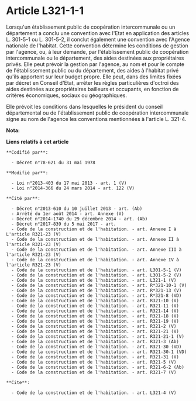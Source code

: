 # Article L321-1-1

Lorsqu'un établissement public de coopération intercommunale ou un département a conclu une convention avec l'Etat en
application des articles L. 301-5-1 ou L. 301-5-2, il conclut également une convention avec l'Agence nationale de l'habitat.
Cette convention détermine les conditions de gestion par l'agence, ou, à leur demande, par l'établissement public de
coopération intercommunale ou le département, des aides destinées aux propriétaires privés. Elle peut prévoir la gestion par
l'agence, au nom et pour le compte de l'établissement public ou du département, des aides à l'habitat privé qu'ils apportent
sur leur budget propre. Elle peut, dans des limites fixées par décret en Conseil d'Etat, arrêter les règles particulières
d'octroi des aides destinées aux propriétaires bailleurs et occupants, en fonction de critères économiques, sociaux ou
géographiques. 

Elle prévoit les conditions dans lesquelles le président du conseil départemental ou de l'établissement public de coopération
intercommunale signe au nom de l'agence les conventions mentionnées à l'article L. 321-4.

**Nota:**



**Liens relatifs à cet article**

	**Codifié par**:

	  - Décret n°78-621 du 31 mai 1978

	**Modifié par**:

	  - Loi n°2013-403 du 17 mai 2013 - art. 1 (V)
	  - Loi n°2014-366 du 24 mars 2014 - art. 122 (V)

	**Cité par**:

	  - Décret n°2013-610 du 10 juillet 2013 - art. (Ab)
	  - Arrêté du 1er août 2014 - art. Annexe (V)
	  - Décret n°2014-1740 du 29 décembre 2014 - art. (Ab)
	  - Décret n°2017-839 du 5 mai 2017 - art.
	  - Code de la construction et de l'habitation. - art. Annexe I à L'article R321-23 (V)
	  - Code de la construction et de l'habitation. - art. Annexe II à l'article R321-23 (V)
	  - Code de la construction et de l'habitation. - art. Annexe III à l'article R321-23 (V)
	  - Code de la construction et de l'habitation. - art. Annexe IV à l'article R321-23 (V)
	  - Code de la construction et de l'habitation. - art. L301-5-1 (V)
	  - Code de la construction et de l'habitation. - art. L301-5-2 (V)
	  - Code de la construction et de l'habitation. - art. L321-1 (V)
	  - Code de la construction et de l'habitation. - art. R*321-10-1 (V)
	  - Code de la construction et de l'habitation. - art. R*321-13 (V)
	  - Code de la construction et de l'habitation. - art. R*321-8 (VD)
	  - Code de la construction et de l'habitation. - art. R321-10 (V)
	  - Code de la construction et de l'habitation. - art. R321-11 (V)
	  - Code de la construction et de l'habitation. - art. R321-14 (V)
	  - Code de la construction et de l'habitation. - art. R321-18 (V)
	  - Code de la construction et de l'habitation. - art. R321-19 (V)
	  - Code de la construction et de l'habitation. - art. R321-2 (V)
	  - Code de la construction et de l'habitation. - art. R321-21 (V)
	  - Code de la construction et de l'habitation. - art. R321-21-1 (V)
	  - Code de la construction et de l'habitation. - art. R321-3 (Ab)
	  - Code de la construction et de l'habitation. - art. R321-30 (VD)
	  - Code de la construction et de l'habitation. - art. R321-30-1 (VD)
	  - Code de la construction et de l'habitation. - art. R321-31 (V)
	  - Code de la construction et de l'habitation. - art. R321-5 (V)
	  - Code de la construction et de l'habitation. - art. R321-6-2 (Ab)
	  - Code de la construction et de l'habitation. - art. R321-7 (V)

	**Cite**:

	  - Code de la construction et de l'habitation. - art. L321-4 (V)
